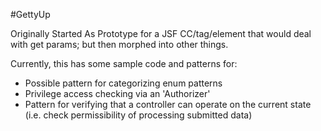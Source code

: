 #GettyUp

Originally Started As Prototype for a JSF CC/tag/element that would deal with get params; 
but then morphed into other things. 


Currently, this has some sample code and patterns for: 

* Possible pattern for categorizing enum patterns
* Privilege access checking via an 'Authorizer' 
* Pattern for verifying that a controller can operate on the current state (i.e. 
check permissibility of processing submitted data)
